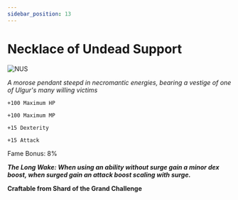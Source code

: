 ```yaml
---
sidebar_position: 13
---
```


# Necklace of Undead Support

![NUS](https://vwiki.valorserver.com/api/item/picture/necklace%20of%20undead%20support)

<i>A morose pendant steepd in necromantic energies, bearing a vestige of one of Ulgur's many willing victims</i>

    +100 Maximum HP
    
    +100 Maximum MP
    
    +15 Dexterity
    
    +15 Attack
    
Fame Bonus: 8%

***The Long Wake: When using an ability without surge gain a minor dex boost, when surged gain an attack boost scaling with surge.***

**Craftable from Shard of the Grand Challenge**
